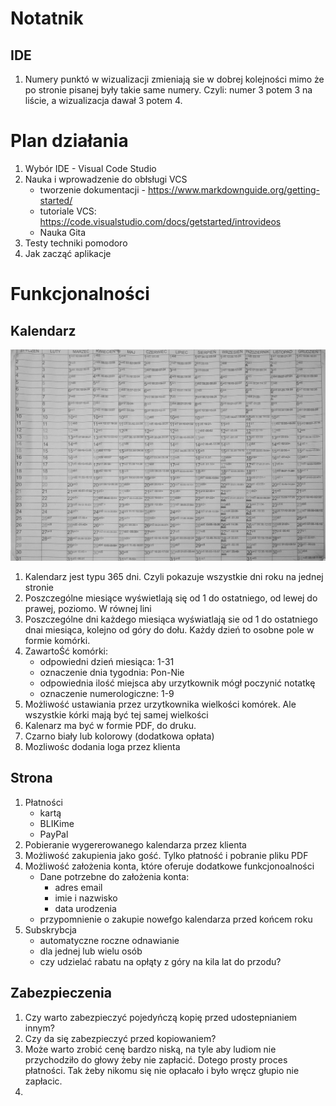 # Notatnik
## IDE
1. Numery punktó w wizualizacji zmieniają sie w dobrej kolejności mimo że po stronie pisanej były takie same numery. Czyli: numer 3 potem 3 na liście, a wizualizacja dawał 3 potem 4.

# Plan działania
1. Wybór IDE - Visual Code Studio 
2. Nauka i wprowadzenie do obłsługi VCS
    + tworzenie dokumentacji - https://www.markdownguide.org/getting-started/
    + tutoriale  VCS: https://code.visualstudio.com/docs/getstarted/introvideos 
    + Nauka Gita
4. Testy techniki pomodoro
5. Jak zacząć aplikacje

# Funkcjonalności
## Kalendarz
![alt text](Kalendarz.jpg)
1. Kalendarz jest typu 365 dni. Czyli pokazuje wszystkie dni roku na jednej stronie
2. Poszczególne miesiące wyświetlają się od 1 do ostatniego, od lewej do prawej, poziomo. W równej lini 
3. Poszczególne dni każdego miesiąca wyświatlają sie od 1 do ostatniego dnai miesiąca, kolejno od góry do dołu. Każdy dzień to osobne pole w formie komórki.
4. ZawartoŚć komórki:
   + odpowiedni dzień miesiąca: 1-31
   + oznaczenie dnia tygodnia: Pon-Nie
   + odpowiednia ilość miejsca aby urzytkownik mógł poczynić notatkę
   + oznaczenie numerologiczne: 1-9
5. Możliwość ustawiania przez urzytkownika wielkości komórek. Ale wszystkie kórki mają być tej samej wielkości
6. Kalenarz ma być w formie PDF, do druku.
7. Czarno biały lub kolorowy (dodatkowa opłata)
8. Mozliwośc dodania loga przez klienta

## Strona
1. Płatności
   + kartą
   + BLIKime
   + PayPal
2. Pobieranie wygererowanego kalendarza przez klienta
3. Możliwość zakupienia jako gość. Tylko płatność i pobranie pliku PDF
4. Możliwość założenia konta, które oferuje dodatkowe funkcjonoalności
   + Dane potrzebne do założenia konta:
     - adres email
     - imie i nazwisko
     - data urodzenia
   + przypomnienie o zakupie nowefgo kalendarza przed końcem roku
5. Subskrybcja
    + automatyczne roczne odnawianie
    + dla jednej lub wielu osób
    + czy udzielać rabatu na opłąty z góry na kila lat do przodu?

## Zabezpieczenia
1. Czy warto zabezpieczyć pojedyńczą kopię przed udostepnianiem innym?
2. Czy da się zabezpieczyć przed kopiowaniem?
3. Może warto zrobić cenę bardzo niską, na tyle aby ludiom nie przychodziło do głowy żeby nie zapłacić. Dotego prosty proces płatności. Tak żeby nikomu się nie opłacało i było wręcz głupio nie zapłacic. 
4. 

